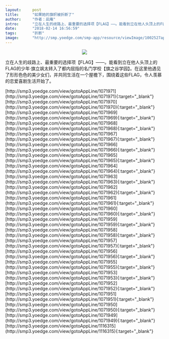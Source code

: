 ```yaml
---
layout:     post
title:      "如果她的旗帜被折断了"
author:     "作者：凪庵"
intro:      "立在人生的歧路上、最重要的选择项【FLAG】——。能看到立在他人头顶上的FLAG的少年·旗立飒太转入了都内屈指的名门学校【旗之谷学园】。在这里他遇见了形形色色的美少女们，并共同生活在一个屋檐下，围绕着这些FLAG，令人羡慕的恋爱喜剧生活开始了。"
date:       "2018-02-14 16:56:59"
tags:       "折断"
image:      "http://smp.yoedge.com/smp-app/resource/viewImage/1002527appline.png"
---
```

<div style="text-align: center">
<p><img src="http://smp.yoedge.com/smp-app/resource/viewImage/1002527appline.png"/></p>
</div>
<p class="post-meta">
<span>立在人生的歧路上、最重要的选择项【FLAG】——。能看到立在他人头顶上的FLAG的少年·旗立飒太转入了都内屈指的名门学校【旗之谷学园】。在这里他遇见了形形色色的美少女们，并共同生活在一个屋檐下，围绕着这些FLAG，令人羡慕的恋爱喜剧生活开始了。</span>
</p>
[http://smp3.yoedge.com/view/gotoAppLine/1071971](http://smp3.yoedge.com/view/gotoAppLine/1071971){:target="_blank"}
[http://smp3.yoedge.com/view/gotoAppLine/1071970](http://smp3.yoedge.com/view/gotoAppLine/1071970){:target="_blank"}
[http://smp3.yoedge.com/view/gotoAppLine/1071969](http://smp3.yoedge.com/view/gotoAppLine/1071969){:target="_blank"}
[http://smp3.yoedge.com/view/gotoAppLine/1071968](http://smp3.yoedge.com/view/gotoAppLine/1071968){:target="_blank"}
[http://smp3.yoedge.com/view/gotoAppLine/1071967](http://smp3.yoedge.com/view/gotoAppLine/1071967){:target="_blank"}
[http://smp3.yoedge.com/view/gotoAppLine/1071966](http://smp3.yoedge.com/view/gotoAppLine/1071966){:target="_blank"}
[http://smp3.yoedge.com/view/gotoAppLine/1071965](http://smp3.yoedge.com/view/gotoAppLine/1071965){:target="_blank"}
[http://smp3.yoedge.com/view/gotoAppLine/1071964](http://smp3.yoedge.com/view/gotoAppLine/1071964){:target="_blank"}
[http://smp3.yoedge.com/view/gotoAppLine/1071963](http://smp3.yoedge.com/view/gotoAppLine/1071963){:target="_blank"}
[http://smp3.yoedge.com/view/gotoAppLine/1071962](http://smp3.yoedge.com/view/gotoAppLine/1071962){:target="_blank"}
[http://smp3.yoedge.com/view/gotoAppLine/1071961](http://smp3.yoedge.com/view/gotoAppLine/1071961){:target="_blank"}
[http://smp3.yoedge.com/view/gotoAppLine/1071960](http://smp3.yoedge.com/view/gotoAppLine/1071960){:target="_blank"}
[http://smp3.yoedge.com/view/gotoAppLine/1071959](http://smp3.yoedge.com/view/gotoAppLine/1071959){:target="_blank"}
[http://smp3.yoedge.com/view/gotoAppLine/1071958](http://smp3.yoedge.com/view/gotoAppLine/1071958){:target="_blank"}
[http://smp3.yoedge.com/view/gotoAppLine/1071957](http://smp3.yoedge.com/view/gotoAppLine/1071957){:target="_blank"}
[http://smp3.yoedge.com/view/gotoAppLine/1071956](http://smp3.yoedge.com/view/gotoAppLine/1071956){:target="_blank"}
[http://smp3.yoedge.com/view/gotoAppLine/1071955](http://smp3.yoedge.com/view/gotoAppLine/1071955){:target="_blank"}
[http://smp3.yoedge.com/view/gotoAppLine/1071953](http://smp3.yoedge.com/view/gotoAppLine/1071953){:target="_blank"}
[http://smp3.yoedge.com/view/gotoAppLine/1071952](http://smp3.yoedge.com/view/gotoAppLine/1071952){:target="_blank"}
[http://smp3.yoedge.com/view/gotoAppLine/1071951](http://smp3.yoedge.com/view/gotoAppLine/1071951){:target="_blank"}
[http://smp3.yoedge.com/view/gotoAppLine/1071950](http://smp3.yoedge.com/view/gotoAppLine/1071950){:target="_blank"}
[http://smp3.yoedge.com/view/gotoAppLine/1071949](http://smp3.yoedge.com/view/gotoAppLine/1071949){:target="_blank"}
[http://smp3.yoedge.com/view/gotoAppLine/1116315](http://smp3.yoedge.com/view/gotoAppLine/1116315){:target="_blank"}


